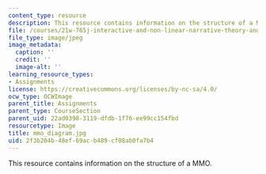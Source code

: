 ```yaml
---
content_type: resource
description: This resource contains information on the structure of a MMO.
file: /courses/21w-765j-interactive-and-non-linear-narrative-theory-and-practice-spring-2006/2f3b204b48ef69acb489cf08ab0fa7b4_mmo_diagram.jpg
file_type: image/jpeg
image_metadata:
  caption: ''
  credit: ''
  image-alt: ''
learning_resource_types:
- Assignments
license: https://creativecommons.org/licenses/by-nc-sa/4.0/
ocw_type: OCWImage
parent_title: Assignments
parent_type: CourseSection
parent_uid: 22ad0398-3119-dfdb-1f76-ee99cc154fbd
resourcetype: Image
title: mmo_diagram.jpg
uid: 2f3b204b-48ef-69ac-b489-cf08ab0fa7b4
---
```

This resource contains information on the structure of a MMO.